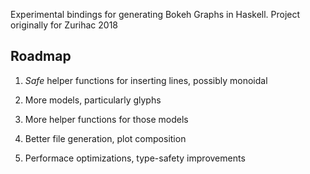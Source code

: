 Experimental bindings for generating Bokeh Graphs in Haskell. Project originally for Zurihac 2018

## Roadmap

 1. *Safe* helper functions for inserting lines, possibly monoidal

 2. More models, particularly glyphs

 3. More helper functions for those models 

 4. Better file generation, plot composition

 5. Performace optimizations, type-safety improvements
